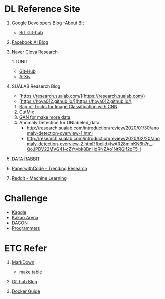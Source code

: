 # DL Reference Site

 1. [Google Developers Blog](https://developers-kr.googleblog.com/)
    -[About Bit](https://developers-kr.googleblog.com/2020/06/open-sourcing-bit-exploring-large-scale.html)
    - [BiT Git-hub](https://github.com/google-research/big_transfer)
  
 2. [Facebook AI Blog](https://ai.facebook.com/blog/)
 
 3. [Naver Clova Research](https://www.facebook.com/ClovaAIResearch)
    
    1.TUNIT
      - [Git-Hub](https://github.com/clovaai/tunit?fbclid=IwAR072Dj6pqgP9fTXdHxUSMELGRg-HlTINDffQ-xPkEiWHe4SS8gA5ZljwBc)
      - [ArXiv](https://arxiv.org/abs/2006.06500)

 4. SUALAB Reaserch Blog
    - [https://research.sualab.com/](https://research.sualab.com/)  
    - [https://hoya012.github.io/](https://hoya012.github.io/)  

    1. [Bag of Tricks for Image Classification with CNN](https://hoya012.github.io/blog/Bag-of-Tricks-for-Image-Classification-with-Convolutional-Neural-Networks-Review/)
    2. [CutMix](https://arxiv.org/pdf/1905.04899.pdf)
    3. [GAN for make more data](http://research.sualab.com/introduction/practice/2019/05/08/generative-adversarial-network.html)
    4. Anomaly Detection for UNlabeled_data
        - http://research.sualab.com/introduction/review/2020/01/30/anomaly-detection-overview-1.html
        - http://research.sualab.com/introduction/review/2020/02/20/anomaly-detection-overview-2.html?fbclid=IwAR28minKN6h7n_-QoJPDV22MVG41-cZYtvbk8BnHdRNZAo1NtRGjf2dF5-I

 5. [DATA RABBIT](https://flonelin.wordpress.com/)

 6. [PaperwithCode - Trending Research](https://www.paperswithcode.com/?fbclid=IwAR19b6ZIyTziVRwT1-XhNrNMwkfVGI63IdY52BFoYL5xVO1UTeQ0Wn68J4c)

 7. [Reddit - Machine Learning](https://www.reddit.com/r/MachineLearning/)


# Challenge
 - [Kaggle](https://www.kaggle.com/)
 - [Kakao Arena](https://arena.kakao.com/)
 - [DACON](https://dacon.io/)
 - [Programmers](https://programmers.co.kr/competitions)

# ETC Refer
 1. [MarkDown](https://heropy.blog/2017/09/30/markdown/)
    - [make table](https://steemit.com/kr/@antares007/-201787t14245290z)

 2. [Git hub Blog](https://devinlife.com/howto%20github%20pages/new-pages/)
 
 3. [Docker Guide](https://programmingsummaries.tistory.com/391)